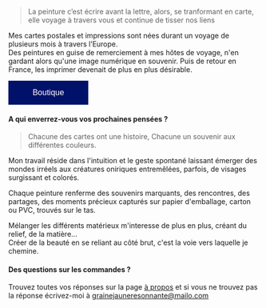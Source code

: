 <style> 
  button {
    background-color: #001169;  
    border: none; 
    color: white; 
    padding: 15px 32px; 
    text-align: center; 
    text-decoration: none; 
    display: inline-block; 
    font-size: 16px; 
    margin: 0;
    width: 10em; 
    cursor: pointer; 
  }
  .button {
    border: none;
  }
</style>

> La peinture c’est écrire avant la lettre, alors, se tranformant en carte, elle voyage à travers vous et continue de tisser nos liens

Mes cartes postales et impressions sont nées durant un voyage de plusieurs mois à travers l’Europe. <br>
Des peintures en guise de remerciement à mes hôtes de voyage, n'en gardant alors qu'une image numérique en souvenir.
Puis de retour en France, les imprimer devenait de plus en plus désirable.

<a class="button" href="https://boutique.peintureresonnante.fr" target="_blank" >
<button>Boutique</button>
</a>

#### A qui enverrez-vous vos prochaines pensées ?

> Chacune des cartes ont une histoire, 
> Chacune un souvenir aux différentes couleurs.

Mon travail réside dans l'intuition et le geste spontané laissant émerger des mondes irréels aux créatures oniriques entremêlées, parfois, de visages surgissant et colorés.

Chaque peinture renferme des souvenirs marquants, des rencontres, des partages, des moments précieux capturés sur papier d'emballage, carton ou PVC, trouvés sur le tas.

Mélanger les différents matérieux m'interesse de plus en plus, créant du relief, de la matière... <br>Créer de la beauté en se reliant au côté brut, c'est la voie vers laquelle je chemine.

#### Des questions sur les commandes ?

Trouvez toutes vos réponses sur la page <a href="https://www.peintureresonnante.fr/a-propos">à propos</a> et si vous ne trouvez pas la réponse écrivez-moi à grainejauneresonnante@mailo.com

